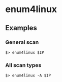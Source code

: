 # enum4linux
## Examples
### General scan
```
$> enum4linux $IP
```
### All scan types
```
$> enum4linux -A $IP
```
